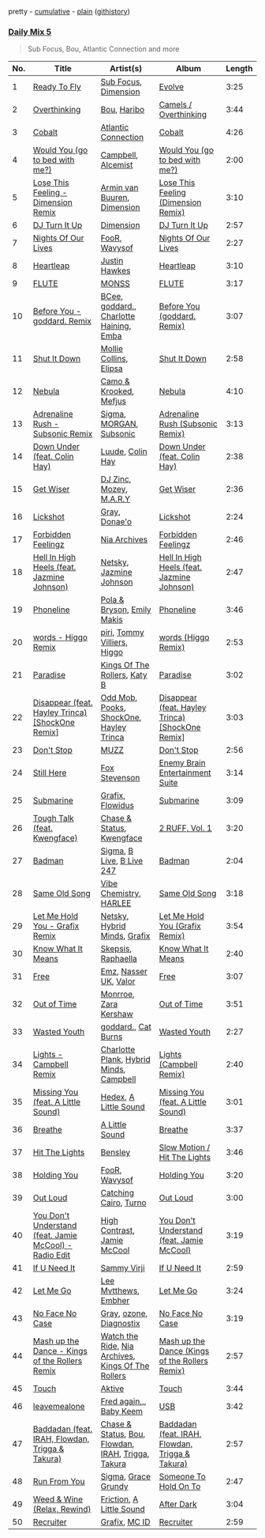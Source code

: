pretty - [cumulative](/playlists/cumulative/Daily%20Mix%205.md) - [plain](/playlists/plain/37i9dQZF1E36TO0q54WsJv) ([githistory](https://github.githistory.xyz/vitokorn/spotify-playlist-archive/blob/master/playlists/plain/37i9dQZF1E36TO0q54WsJv))

### [Daily Mix 5](https://open.spotify.com/playlist/37i9dQZF1E36TO0q54WsJv)

> Sub Focus, Bou, Atlantic Connection and more

| No. | Title | Artist(s) | Album | Length |
|---|---|---|---|---|
| 1 | [Ready To Fly](https://open.spotify.com/track/7DCdoJx9mCpdxcyk5CtbBM) | [Sub Focus](https://open.spotify.com/artist/0QaSiI5TLA4N7mcsdxShDO), [Dimension](https://open.spotify.com/artist/1QMgre3BHX161ZHtWMUu6S) | [Evolve](https://open.spotify.com/album/6N2cAL092Va3dLV4wKWd6Y) | 3:25 |
| 2 | [Overthinking](https://open.spotify.com/track/3KWV5kY52CQ4KwunPeH9Mz) | [Bou](https://open.spotify.com/artist/35dxfY1wywqVRUEaVuMm13), [Haribo](https://open.spotify.com/artist/4iYIZQP0f6Ec6gupaJ4SQm) | [Camels / Overthinking](https://open.spotify.com/album/0Tl8BA4JRmdGy1m32BMH1m) | 3:44 |
| 3 | [Cobalt](https://open.spotify.com/track/6H8Br3xB4wuHF0wqeiIjX3) | [Atlantic Connection](https://open.spotify.com/artist/323BD4mjoLA1ajX6zjIe2q) | [Cobalt](https://open.spotify.com/album/00x5S2Qkb0RMz8oqWO8Sjq) | 4:26 |
| 4 | [Would You (go to bed with me?)](https://open.spotify.com/track/2N8gR2yftrHbZR53U5kYnX) | [Campbell](https://open.spotify.com/artist/5udgXJYWwK7cchnPSKqEkK), [Alcemist](https://open.spotify.com/artist/6WzWO3A5YAYxLVD224S9P0) | [Would You (go to bed with me?)](https://open.spotify.com/album/41f0FqPlL8qM5Dx5LS57j1) | 2:00 |
| 5 | [Lose This Feeling - Dimension Remix](https://open.spotify.com/track/5f69wzvle0b9ColR7wuvEK) | [Armin van Buuren](https://open.spotify.com/artist/0SfsnGyD8FpIN4U4WCkBZ5), [Dimension](https://open.spotify.com/artist/1QMgre3BHX161ZHtWMUu6S) | [Lose This Feeling (Dimension Remix)](https://open.spotify.com/album/2kHZ7gAabF2o10f7i4VdRq) | 3:10 |
| 6 | [DJ Turn It Up](https://open.spotify.com/track/28r1xYNakXXwcQKIXu9Wjw) | [Dimension](https://open.spotify.com/artist/1QMgre3BHX161ZHtWMUu6S) | [DJ Turn It Up](https://open.spotify.com/album/1POsjSFSyqW21AEn71tdJn) | 2:57 |
| 7 | [Nights Of Our Lives](https://open.spotify.com/track/4uJx8xTjwLIHAev9zjXBWP) | [FooR](https://open.spotify.com/artist/0TgZuVgRBjg6iLkZafbfmr), [Wavysof](https://open.spotify.com/artist/4Pb2vJI0Hbt9sAN0imUzs4) | [Nights Of Our Lives](https://open.spotify.com/album/0f45BeGEig35NbI9wG0xw2) | 2:27 |
| 8 | [Heartleap](https://open.spotify.com/track/7KaF3RQY4BFMZCoUD5U7m2) | [Justin Hawkes](https://open.spotify.com/artist/5bNvSO3b75SGJrx0kOt996) | [Heartleap](https://open.spotify.com/album/5ynbocv7MO1wn19uXW7Hlo) | 3:10 |
| 9 | [FLUTE](https://open.spotify.com/track/6D1v5PAr6RKuJ8VuaS5aIO) | [MONSS](https://open.spotify.com/artist/54cUSKoWHHsLuuX2JuCAKz) | [FLUTE](https://open.spotify.com/album/5wd6GqCH0LfjgoklXABWxF) | 3:17 |
| 10 | [Before You - goddard. Remix](https://open.spotify.com/track/4Ow9QWuxBbjB29FnLka9dp) | [BCee](https://open.spotify.com/artist/3wdwWQXJbqpJJbMdp7KfEJ), [goddard.](https://open.spotify.com/artist/3yDDYheQFqfhKZXdjFQuuP), [Charlotte Haining](https://open.spotify.com/artist/2XRjIwgD0UiJXtx7Xzfy7w), [Emba](https://open.spotify.com/artist/5scIsOrV9flbeOPUtdv24H) | [Before You (goddard. Remix)](https://open.spotify.com/album/3el1Y1U0U1kOCHCaA4lWGN) | 3:07 |
| 11 | [Shut It Down](https://open.spotify.com/track/1KsTta93YQGtGid1W1x6ki) | [Mollie Collins](https://open.spotify.com/artist/5MGgLwsKBivm7H5lJn5xRu), [Elipsa](https://open.spotify.com/artist/2HRQmTBCGufnxsFIodHske) | [Shut It Down](https://open.spotify.com/album/540Df5chb7iGHb1GSCYD8B) | 2:58 |
| 12 | [Nebula](https://open.spotify.com/track/5H2kfeMoJQIlSQSTHjJ5f4) | [Camo & Krooked](https://open.spotify.com/artist/2N8IPNZTiNo3nj4mreOlHU), [Mefjus](https://open.spotify.com/artist/54qqaSH6byJIb8eFWxe3Pj) | [Nebula](https://open.spotify.com/album/67OwsRBGMK11zkvoMAkpKz) | 4:10 |
| 13 | [Adrenaline Rush - Subsonic Remix](https://open.spotify.com/track/6nmdB2m09908AGFIpS4MKu) | [Sigma](https://open.spotify.com/artist/01pKrlgPJhm5dB4lneYAqS), [MORGAN](https://open.spotify.com/artist/7ltW5jYRnGOE4O1vcgW2DI), [Subsonic](https://open.spotify.com/artist/4D6frglSGSAHoK7W5rp92j) | [Adrenaline Rush (Subsonic Remix)](https://open.spotify.com/album/1dWmaxS6592k2ZtaOmzOrX) | 3:13 |
| 14 | [Down Under (feat. Colin Hay)](https://open.spotify.com/track/7AVyve7cFYTd51ha5i9kE2) | [Luude](https://open.spotify.com/artist/20cmhoGvN0eyzhmsHJH1Mg), [Colin Hay](https://open.spotify.com/artist/5mxB08ktCukEhGMg2YZeEv) | [Down Under (feat. Colin Hay)](https://open.spotify.com/album/64xmSwJJbFQMf63AFYZXpW) | 2:38 |
| 15 | [Get Wiser](https://open.spotify.com/track/4wGyvgQCAoyI0XQVd5FH7Z) | [DJ Zinc](https://open.spotify.com/artist/1cwlYsgHBYvLzT4C24AliQ), [Mozey](https://open.spotify.com/artist/1h8wkWuZQKyDiwbLogtoL0), [M.A.R.Y](https://open.spotify.com/artist/7ylq4tNszA1hRntsOhkH0W) | [Get Wiser](https://open.spotify.com/album/5RjVvWZy5Jp02TzGrljjh7) | 2:36 |
| 16 | [Lickshot](https://open.spotify.com/track/5J6tDfCrOHc8mBtsctRRsP) | [Gray](https://open.spotify.com/artist/2Ve4sev1tC5CGEeP5fUb5Y), [Donae'o](https://open.spotify.com/artist/3xcx9CcYTM4M1890B8o9Bp) | [Lickshot](https://open.spotify.com/album/2cuZb4Yy8V3cEqjdO9S9p7) | 2:24 |
| 17 | [Forbidden Feelingz](https://open.spotify.com/track/0wrs5ucXutScEWOhdWdGBB) | [Nia Archives](https://open.spotify.com/artist/7BMR0fwtEvzGtK4rNGdoiQ) | [Forbidden Feelingz](https://open.spotify.com/album/5OoEG2axfMGY44nUNMayoW) | 2:46 |
| 18 | [Hell In High Heels (feat. Jazmine Johnson)](https://open.spotify.com/track/2N1SBksYNigOK3XtGNhp8i) | [Netsky](https://open.spotify.com/artist/5TgQ66WuWkoQ2xYxaSTnVP), [Jazmine Johnson](https://open.spotify.com/artist/31DGmB9yp1uMCkov630Ptz) | [Hell In High Heels (feat. Jazmine Johnson)](https://open.spotify.com/album/3gB2o3pjiNUxKLqUYDqgsX) | 2:47 |
| 19 | [Phoneline](https://open.spotify.com/track/5nCNItjhTUj7MqL3oFHmFc) | [Pola & Bryson](https://open.spotify.com/artist/79PzyYqAyunWsVH4tY4vpr), [Emily Makis](https://open.spotify.com/artist/51ferxocEKt0vjxzUsqyFX) | [Phoneline](https://open.spotify.com/album/5KBDc833eS9lkj1bfCcbaU) | 3:46 |
| 20 | [words - Higgo Remix](https://open.spotify.com/track/1HzVoPGDJajmXaEOzjEdwN) | [piri](https://open.spotify.com/artist/4DpmPt7gfAAq7WEx0E1X8s), [Tommy Villiers](https://open.spotify.com/artist/4M4KGWKy7pSQ5HaJNCutBN), [Higgo](https://open.spotify.com/artist/0f1qSxprIDtLaJfIaEJb64) | [words (Higgo Remix)](https://open.spotify.com/album/4cwVYYrV0ztiFARVXufLOb) | 2:53 |
| 21 | [Paradise](https://open.spotify.com/track/6EsnKHa5lVI409LXu3PkR6) | [Kings Of The Rollers](https://open.spotify.com/artist/3OHnTiMsWYjSyj52aKmrBP), [Katy B](https://open.spotify.com/artist/5EUdiv20t58GCS09VMKk7M) | [Paradise](https://open.spotify.com/album/42Yeib3dBZYZ8tWXqTOYAZ) | 3:02 |
| 22 | [Disappear (feat. Hayley Trinca) [ShockOne Remix]](https://open.spotify.com/track/7JdHEhOa7CXs8oEBnMtnjh) | [Odd Mob](https://open.spotify.com/artist/4qLwtWhlhyAoQ4S9mSrDW9), [Pooks](https://open.spotify.com/artist/4bK23BKvm2y1lYjenizdTN), [ShockOne](https://open.spotify.com/artist/1yShtQaHjChbToQboKRzgH), [Hayley Trinca](https://open.spotify.com/artist/5l3jgJIgcCwcD0eG6wm0QH) | [Disappear (feat. Hayley Trinca) [ShockOne Remix]](https://open.spotify.com/album/5fWBWimlRmaLgyQ20zlzH0) | 3:03 |
| 23 | [Don't Stop](https://open.spotify.com/track/77Dn9E3WFNMzZGq7K1J6rR) | [MUZZ](https://open.spotify.com/artist/4UNnRb4LN2hGtbtMfPzMhg) | [Don't Stop](https://open.spotify.com/album/0PPTQ6w442u34twxct76hc) | 2:56 |
| 24 | [Still Here](https://open.spotify.com/track/0LszuTLIa14PGJYSYmmJbh) | [Fox Stevenson](https://open.spotify.com/artist/2BQWHuvxG4kMYnfghdaCIy) | [Enemy Brain Entertainment Suite](https://open.spotify.com/album/1wOfvS8Y6lJbwmyGnjvW1b) | 3:14 |
| 25 | [Submarine](https://open.spotify.com/track/0YFQ2syQ37ZXHtSJCdM2nx) | [Grafix](https://open.spotify.com/artist/27YdXZOMLqvxI2pB5GyqyY), [Flowidus](https://open.spotify.com/artist/410Yzyq0DmhJImIxqy5wOC) | [Submarine](https://open.spotify.com/album/2alm8iGBhMm7JNALYsKAk0) | 3:09 |
| 26 | [Tough Talk (feat. Kwengface)](https://open.spotify.com/track/3HHJQOfgtdftxzvYPAx1ns) | [Chase & Status](https://open.spotify.com/artist/3jNkaOXasoc7RsxdchvEVq), [Kwengface](https://open.spotify.com/artist/5O1YiYFy3CEWD2lkOmoerV) | [2 RUFF, Vol. 1](https://open.spotify.com/album/4SjzjaFsXvXiS7quZFzYEl) | 3:20 |
| 27 | [Badman](https://open.spotify.com/track/1AtDX5155W9zDdvzYPUcDb) | [Sigma](https://open.spotify.com/artist/01pKrlgPJhm5dB4lneYAqS), [B Live](https://open.spotify.com/artist/5Dyi0c3gAWXi520W10rX1U), [B Live 247](https://open.spotify.com/artist/44kLWQM6Vi4EbOA6fOyQJ5) | [Badman](https://open.spotify.com/album/1430OXye8UzHJp4XUUMMcX) | 2:04 |
| 28 | [Same Old Song](https://open.spotify.com/track/1b1U08Eqbx8f0QYyPTzqcU) | [Vibe Chemistry](https://open.spotify.com/artist/1L5GuSYb4gktP74dqFkJpi), [HARLEE](https://open.spotify.com/artist/6eNlaSdxs8F7F0XlfDBhZy) | [Same Old Song](https://open.spotify.com/album/5iqxmTQSlUKzkU5SKRidQa) | 3:18 |
| 29 | [Let Me Hold You - Grafix Remix](https://open.spotify.com/track/6OcqU6LL9lAjxF2IdCLC6O) | [Netsky](https://open.spotify.com/artist/5TgQ66WuWkoQ2xYxaSTnVP), [Hybrid Minds](https://open.spotify.com/artist/05lF0DUkLJqiW5o70SScyR), [Grafix](https://open.spotify.com/artist/27YdXZOMLqvxI2pB5GyqyY) | [Let Me Hold You (Grafix Remix)](https://open.spotify.com/album/0NbExUMzz10CP8OspY2LI7) | 3:54 |
| 30 | [Know What It Means](https://open.spotify.com/track/1FIFWiHNLtohEAnuFgNgJf) | [Skepsis](https://open.spotify.com/artist/6DnQYUjtYusK9QJts9HqSC), [Raphaella](https://open.spotify.com/artist/3rJPS8fYBokXpYw1mS9wr0) | [Know What It Means](https://open.spotify.com/album/0AaRkGHFB4D8PsZylovt0d) | 2:40 |
| 31 | [Free](https://open.spotify.com/track/2C0IvokSio8N7UyHwuB638) | [Emz](https://open.spotify.com/artist/42uWTOhFxOD21pXuBmuEp9), [Nasser UK](https://open.spotify.com/artist/0OKtqx9di2GqRpRqA3eFpD), [Valor](https://open.spotify.com/artist/2hdUuoqJUD7RXiGBNhEeUL) | [Free](https://open.spotify.com/album/0TU1txO73cwnDnDc2a9twG) | 3:07 |
| 32 | [Out of Time](https://open.spotify.com/track/22r0D0nQXyP3Hkzb3qTnhl) | [Monrroe](https://open.spotify.com/artist/6SZvMOzWVSx6cWYGRrZh6d), [Zara Kershaw](https://open.spotify.com/artist/1RlBDEXSFnqeYBx70UxZn2) | [Out of Time](https://open.spotify.com/album/5j1LFq1ZzTBfwPyYWWNjAf) | 3:51 |
| 33 | [Wasted Youth](https://open.spotify.com/track/7i5tBVaBU5Z4Va6XK0L5mm) | [goddard.](https://open.spotify.com/artist/3yDDYheQFqfhKZXdjFQuuP), [Cat Burns](https://open.spotify.com/artist/6WFDpw4u23uSpon4BHvFRn) | [Wasted Youth](https://open.spotify.com/album/7BXCwPeAm4m1KFabsvCTuy) | 2:27 |
| 34 | [Lights - Campbell Remix](https://open.spotify.com/track/14f4ObRAPHovuEWWxxCiRf) | [Charlotte Plank](https://open.spotify.com/artist/4U5QErgn94wZGw1rJz01BO), [Hybrid Minds](https://open.spotify.com/artist/05lF0DUkLJqiW5o70SScyR), [Campbell](https://open.spotify.com/artist/5udgXJYWwK7cchnPSKqEkK) | [Lights (Campbell Remix)](https://open.spotify.com/album/2pXsTZJc1RWetQrKgwdQ2H) | 2:40 |
| 35 | [Missing You (feat. A Little Sound)](https://open.spotify.com/track/3im7OnZDP2UqX9UDQUiOTy) | [Hedex](https://open.spotify.com/artist/22I9QWygJ2IfxR855VsA3t), [A Little Sound](https://open.spotify.com/artist/1Jv2F8VFJsSr2XKte0vpbQ) | [Missing You (feat. A Little Sound)](https://open.spotify.com/album/11U06IwgwsIdP3g8fAOhN1) | 3:01 |
| 36 | [Breathe](https://open.spotify.com/track/0X8D1aF2WJ88zYLqnftV8S) | [A Little Sound](https://open.spotify.com/artist/1Jv2F8VFJsSr2XKte0vpbQ) | [Breathe](https://open.spotify.com/album/25u6Jd11wYorlIrHAksRtH) | 3:37 |
| 37 | [Hit The Lights](https://open.spotify.com/track/3ZfeL48yScH42MlC2QVW3t) | [Bensley](https://open.spotify.com/artist/3SfEKS85dj9v75ROsWJSiL) | [Slow Motion / Hit The Lights](https://open.spotify.com/album/1Y4MQpcyo8Ne9oqxoQQdjs) | 3:46 |
| 38 | [Holding You](https://open.spotify.com/track/6ZRiq4Cj4mF4c6buhX9kNQ) | [FooR](https://open.spotify.com/artist/0TgZuVgRBjg6iLkZafbfmr), [Wavysof](https://open.spotify.com/artist/4Pb2vJI0Hbt9sAN0imUzs4) | [Holding You](https://open.spotify.com/album/1LyIgFj6lQ0L1b80K8HkB8) | 3:20 |
| 39 | [Out Loud](https://open.spotify.com/track/1UvJuDBVqQQwCyuNpO2p0U) | [Catching Cairo](https://open.spotify.com/artist/1MW1wqNtF2hNgsPfGDhrHB), [Turno](https://open.spotify.com/artist/1TVDml0EOLsjUxBCFzqWes) | [Out Loud](https://open.spotify.com/album/59gXCMfpvxJkU8A2t49M2C) | 3:00 |
| 40 | [You Don't Understand (feat. Jamie McCool) - Radio Edit](https://open.spotify.com/track/6qAHDU8cIqz7XJcQCwNATF) | [High Contrast](https://open.spotify.com/artist/0bxHci3JIhhKA53n8rH3tT), [Jamie McCool](https://open.spotify.com/artist/5QLHxIflbfcyiniywmSNiP) | [You Don't Understand (feat. Jamie McCool)](https://open.spotify.com/album/30kl6S0o6gqDebDB7r5hNI) | 3:19 |
| 41 | [If U Need It](https://open.spotify.com/track/5CaUUACiQFEf4zR5WoeIrp) | [Sammy Virji](https://open.spotify.com/artist/1GuqTQbuixFHD6eBkFwVcb) | [If U Need It](https://open.spotify.com/album/628CN0UzuPsstc678cQ5Sn) | 2:59 |
| 42 | [Let Me Go](https://open.spotify.com/track/0NCTHuK0UgtajmRQSkxwB1) | [Lee Mvtthews](https://open.spotify.com/artist/2rf0ufpy1NIUGmEHqq27GC), [Embher](https://open.spotify.com/artist/1tg7Dzvy86TXnKB5Ti1CVx) | [Let Me Go](https://open.spotify.com/album/3lNwr3lJX0q18LPCx7dfpQ) | 3:24 |
| 43 | [No Face No Case](https://open.spotify.com/track/7vEZVkmymmaKviGQHm0Vci) | [Gray](https://open.spotify.com/artist/2Ve4sev1tC5CGEeP5fUb5Y), [ozone](https://open.spotify.com/artist/4aaHWlUoYynyIiCgefGIMX), [Diagnostix](https://open.spotify.com/artist/1KBqYPChHN4Bn4iZ9uRQu5) | [No Face No Case](https://open.spotify.com/album/30kWbRMIQrXDHHDxTfF5KK) | 3:19 |
| 44 | [Mash up the Dance - Kings of the Rollers Remix](https://open.spotify.com/track/3hHgU7QO5ev5R6FZVsPsJZ) | [Watch the Ride](https://open.spotify.com/artist/6nagLG9dZzeqtMQCYMO9RC), [Nia Archives](https://open.spotify.com/artist/7BMR0fwtEvzGtK4rNGdoiQ), [Kings Of The Rollers](https://open.spotify.com/artist/3OHnTiMsWYjSyj52aKmrBP) | [Mash up the Dance (Kings of the Rollers Remix)](https://open.spotify.com/album/6FS0y1f1pL45RPIWr6kYl0) | 2:57 |
| 45 | [Touch](https://open.spotify.com/track/1anT1pq85pJtggSDppZyZs) | [Aktive](https://open.spotify.com/artist/7gWmjYSqrYyY3h2ATvP87g) | [Touch](https://open.spotify.com/album/4plyZ7inzzjyLJOLTmLWxg) | 3:44 |
| 46 | [leavemealone](https://open.spotify.com/track/7iUScoHKNJC5hqtA40vMlj) | [Fred again..](https://open.spotify.com/artist/4oLeXFyACqeem2VImYeBFe), [Baby Keem](https://open.spotify.com/artist/5SXuuuRpukkTvsLuUknva1) | [USB](https://open.spotify.com/album/1tIp3NC564c1P9njNFJAqS) | 3:42 |
| 47 | [Baddadan (feat. IRAH, Flowdan, Trigga & Takura)](https://open.spotify.com/track/2ZWmmrWUgDBcPSLihBMvhg) | [Chase & Status](https://open.spotify.com/artist/3jNkaOXasoc7RsxdchvEVq), [Bou](https://open.spotify.com/artist/35dxfY1wywqVRUEaVuMm13), [Flowdan](https://open.spotify.com/artist/07CimrZi5vs9iEao47TNQ4), [IRAH](https://open.spotify.com/artist/17fY0VRyqRgmqI3dHlE1UU), [Trigga](https://open.spotify.com/artist/4LqFJ98PEA7gIrRtviMUmb), [Takura](https://open.spotify.com/artist/4n81jTX3LJ7zxNr6Ss8PkQ) | [Baddadan (feat. IRAH, Flowdan, Trigga & Takura)](https://open.spotify.com/album/2xV74PLdZg5gwA65xGF8cF) | 2:57 |
| 48 | [Run From You](https://open.spotify.com/track/4cQc74BPiSceTW0J3R1KTy) | [Sigma](https://open.spotify.com/artist/01pKrlgPJhm5dB4lneYAqS), [Grace Grundy](https://open.spotify.com/artist/3pFPBG84k5bQVbL9apf2PD) | [Someone To Hold On To](https://open.spotify.com/album/4Ff8ghVmvMz2mXHtk6Iamg) | 2:47 |
| 49 | [Weed & Wine (Relax, Rewind)](https://open.spotify.com/track/3RQltO54A51J2TC9qucg1i) | [Friction](https://open.spotify.com/artist/5xdizdgbQQvGAgAolGhpXr), [A Little Sound](https://open.spotify.com/artist/1Jv2F8VFJsSr2XKte0vpbQ) | [After Dark](https://open.spotify.com/album/5nY7Z4vvGxGsnPWaiTQa5y) | 3:04 |
| 50 | [Recruiter](https://open.spotify.com/track/6KG0M9ygoz6Uem0BSsqax3) | [Grafix](https://open.spotify.com/artist/27YdXZOMLqvxI2pB5GyqyY), [MC ID](https://open.spotify.com/artist/71p78rJ0sEwTMlNjqln74R) | [Recruiter](https://open.spotify.com/album/3P2gXPsxMFVkCZRi62U9hQ) | 2:59 |